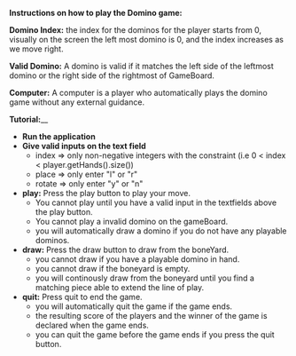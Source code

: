 **Instructions on how to play the Domino game:**

**Domino Index:** the index for the dominos for the player starts from 0, visually on the screen the left most domino is 0, and the index increases as we move right.

**Valid Domino:** A domino is valid if it matches the left side of the leftmost domino or the right side of the rightmost of GameBoard.

**Computer:** A computer is a player who automatically plays the domino game without any external guidance.

**Tutorial:**__
- **Run the application**
- **Give valid inputs on the text field**
    - index => only non-negative integers with the constraint (i.e 0 < index < player.getHands().size())
    - place => only enter "l" or "r"
    - rotate => only enter "y" or "n"
- **play:** Press the play button to play your move. 
    - You cannot play until you have a valid input in the textfields above the play button.
    - You cannot play a invalid domino on the gameBoard.
    - you will automatically draw a domino if you do not have any playable dominos.
- **draw:** Press the draw button to draw from the boneYard.
    - you cannot draw if you have a playable domino in hand.
    - you cannot draw if the boneyard is empty.
    - you will continously draw from the boneyard until you find a matching piece able to extend the line of play.
- **quit:** Press quit to end the game.
    - you will automatically quit the game if the game ends.
    - the resulting score of the players and the winner of the game is declared when the game ends.
    - you can quit the game before the game ends if you press the quit button.

